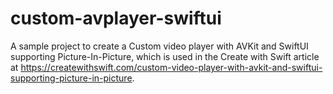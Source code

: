 # custom-avplayer-swiftui
A sample project to create a Custom video player with AVKit and SwiftUI supporting Picture-In-Picture, which is used in the Create with Swift article at https://createwithswift.com/custom-video-player-with-avkit-and-swiftui-supporting-picture-in-picture.
